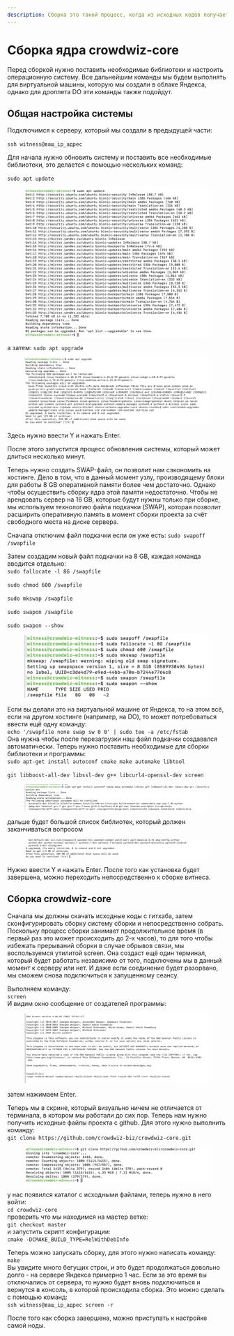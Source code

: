 ```yaml
---
description: Сборка это такой процесс, когда из исходных кодов получается программа.
---
```


# Сборка ядра crowdwiz-core

Перед сборкой нужно поставить необходимые библиотеки и настроить операционную систему. Все дальнейшим команды мы будем выполнять для виртуальной машины, которую мы создали в облаке Яндекса, однако для дроплета DO эти команды также подойдут.

## Общая настройка системы

Подключимся к серверу, который мы создали в предыдущей части:

`ssh witness@ваш_ip_адрес`

Для начала нужно обновить систему и поставить все необходимые библиотеки, это делается с помощью нескольких команд:

`sudo apt update`

<figure><img src="../.gitbook/assets/image (5).png" alt=""><figcaption></figcaption></figure>

а затем: `sudo apt upgrade`

<figure><img src="../.gitbook/assets/image (27).png" alt=""><figcaption></figcaption></figure>

Здесь нужно ввести Y и нажать Enter.

После этого запустится процесс обновления системы, который может длиться несколько минут.

Теперь нужно создать SWAP-файл, он позволит нам сэкономить на хостинге. Дело в том, что в данный момент узлу, производящему блоки для работы 8 GB оперативной памяти более чем достаточно. Однако чтобы осуществить сборку ядра этой памяти недостаточно. Чтобы не арендовать сервер на 16 GB, которые будут нужны только при сборке, мы используем технологию файла подкачки (SWAP), которая позволит расширить оперативную память в момент сборки проекта за счёт свободного места на диске сервера.

Сначала отключим файл подкачки если он уже есть: `sudo swapoff /swapfile`

Затем создадим новый файл подкачки на 8 GB, каждая команда вводится отдельно:\
`sudo fallocate -l 8G /swapfile`

`sudo chmod 600 /swapfile`

`sudo mkswap /swapfile`

`sudo swapon /swapfile`

`sudo swapon --show`

<figure><img src="../.gitbook/assets/image (16).png" alt=""><figcaption></figcaption></figure>

Если вы делали это на виртуальной машине от Яндекса, то на этом всё, если на другом хостинге (например, на DO), то может потребоваться ввести ещё одну команду:\
`echo '/swapfile none swap sw 0 0' | sudo tee -a /etc/fstab`\
Она нужна чтобы после перезагрузки наш файл подкачки создавался автоматически. Теперь нужно поставить необходимые для сборки библиотеки и программы:\
`sudo apt-get install autoconf cmake make automake libtool`

`git libboost-all-dev libssl-dev g++ libcurl4-openssl-dev screen`

<figure><img src="../.gitbook/assets/image (12).png" alt=""><figcaption></figcaption></figure>

дальше будет большой список библиотек, который должен заканчиваться вопросом

<figure><img src="../.gitbook/assets/image (35).png" alt=""><figcaption></figcaption></figure>

Нужно ввести Y и нажать Enter. После того как установка будет завершена, можно переходить непосредственно к сборке витнеса.

## Сборка crowdwiz-core

Сначала мы должны скачать исходные коды с гитхаба, затем сконфигурировать сборку систему сборки и непосредственно собрать. Поскольку процесс сборки занимает продолжительное время (в первый раз это может происходить до 2-х часов), то для того чтобы избежать прерываний сборки в случае обрывов связи, мы воспользуемся утилитой screen. Она создаст ещё один терминал, который будет работать независимо от того, подключены мы в данный момент к серверу или нет. И даже если соединение будет разорвано, мы сможем снова подключиться к запущенному сеансу.

Выполняем команду:\
`screen`\
И видим окно сообщение от создателей программы:

<figure><img src="../.gitbook/assets/image (1).png" alt=""><figcaption></figcaption></figure>

затем нажимаем Enter.

Теперь мы в скрине, который визуально ничем не отличается от терминала, в котором мы работали до сих пор. Теперь нам нужно получить исходные файлы проекта с github. Для этого нужно выполнить команду:\
`git clone https://github.com/crowdwiz-biz/crowdwiz-core.git`

<figure><img src="../.gitbook/assets/image (7).png" alt=""><figcaption></figcaption></figure>

у нас появился каталог с исходными файлами, теперь нужно в него войти:\
`cd crowdwiz-core`\
проверить что мы находимся на мастер ветке:\
`git checkout master`\
и запустить скрипт конфигурации:\
`cmake -DCMAKE_BUILD_TYPE=RelWithDebInfo`

Теперь можно запускать сборку, для этого нужно написать команду:\
`make`\
Вы увидите много бегущих строк, и это будет продолжаться довольно долго - на сервере Яндекса примерно 1 час. Если за это время вы отключались от сервера, то нужно будет вновь подключиться и вернутся в консоль, в которой происходила сборка. Это можно сделать с помощью команд:\
`ssh witness@ваш_ip_адрес screen -r`

После того как сборка завершена, можно приступать к настройке самой ноды.
